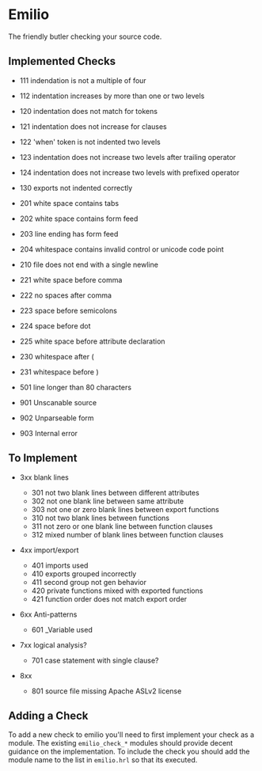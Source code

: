Emilio
===

The friendly butler checking your source code.

Implemented Checks
---

* 111 indendation is not a multiple of four
* 112 indentation increases by more than one or two levels
* 120 indentation does not match for tokens
* 121 indentation does not increase for clauses
* 122 'when' token is not indented two levels
* 123 indentation does not increase two levels after trailing operator
* 124 indentation does not increase two levels with prefixed operator
* 130 exports not indented correctly

* 201 white space contains tabs
* 202 white space contains form feed
* 203 line ending has form feed
* 204 whitespace contains invalid control or unicode code point

* 210 file does not end with a single newline

* 221 white space before comma
* 222 no spaces after comma
* 223 space before semicolons
* 224 space before dot
* 225 white space before attribute declaration

* 230 whitespace after (
* 231 whitespace before )


* 501 line longer than 80 characters

* 901 Unscanable source
* 902 Unparseable form
* 903 Internal error

To Implement
---

* 3xx blank lines
  * 301 not two blank lines between different attributes
  * 302 not one blank line between same attribute
  * 303 not one or zero blank lines between export functions
  * 310 not two blank lines between functions
  * 311 not zero or one blank line between function clauses
  * 312 mixed number of blank lines between function clauses

* 4xx import/export
  * 401 imports used
  * 410 exports grouped incorrectly
  * 411 second group not gen behavior
  * 420 private functions mixed with exported functions
  * 421 function order does not match export order

* 6xx Anti-patterns
  * 601 _Variable used

* 7xx logical analysis?
  * 701 case statement with single clause?

* 8xx
  * 801 source file missing Apache ASLv2 license


Adding a Check
---

To add a new check to emilio you'll need to first implement your check
as a module. The existing `emilio_check_*` modules should provide
decent guidance on the implementation. To include the check you should
add the module name to the list in `emilio.hrl` so that its executed.
